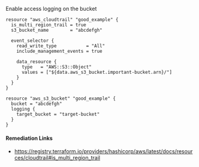 
Enable access logging on the bucket

```hcl
resource "aws_cloudtrail" "good_example" {
  is_multi_region_trail = true
  s3_bucket_name        = "abcdefgh"

  event_selector {
    read_write_type           = "All"
    include_management_events = true

    data_resource {
      type   = "AWS::S3::Object"
      values = ["${data.aws_s3_bucket.important-bucket.arn}/"]
    }
  }
}

resource "aws_s3_bucket" "good_example" {
  bucket = "abcdefgh"
  logging {
    target_bucket = "target-bucket"
  }
}
```

#### Remediation Links
 - https://registry.terraform.io/providers/hashicorp/aws/latest/docs/resources/cloudtrail#is_multi_region_trail

